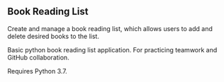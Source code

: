 ## Book Reading List

Create and manage a book reading list, which allows users to add and delete desired books to the list. 

Basic python book reading list application. For practicing teamwork and GitHub collaboration.

Requires Python 3.7.